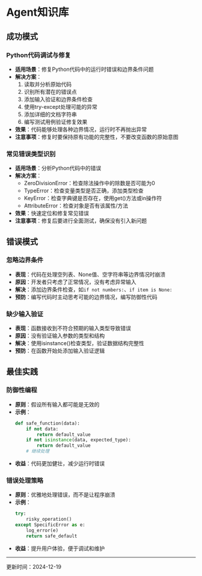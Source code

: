 # Agent知识库

## 成功模式
### Python代码调试与修复
- **适用场景**：修复Python代码中的运行时错误和边界条件问题
- **解决方案**：
  1. 读取并分析原始代码
  2. 识别所有潜在的错误点
  3. 添加输入验证和边界条件检查
  4. 使用try-except处理可能的异常
  5. 添加详细的文档字符串
  6. 编写测试用例验证修复效果
- **效果**：代码能够处理各种边界情况，运行时不再抛出异常
- **注意事项**：修复时要保持原有功能的完整性，不要改变函数的原始意图

### 常见错误类型识别
- **适用场景**：分析Python代码中的错误
- **解决方案**：
  - ZeroDivisionError：检查除法操作中的除数是否可能为0
  - TypeError：检查变量类型是否正确，添加类型检查
  - KeyError：检查字典键是否存在，使用get()方法或in操作符
  - AttributeError：检查对象是否有该属性/方法
- **效果**：快速定位和修复常见错误
- **注意事项**：修复后要进行全面测试，确保没有引入新问题

## 错误模式
### 忽略边界条件
- **表现**：代码在处理空列表、None值、空字符串等边界情况时崩溃
- **原因**：开发者只考虑了正常情况，没有考虑异常输入
- **解决**：添加边界条件检查，如`if not numbers:`、`if item is None:`
- **预防**：编写代码时主动思考可能的边界情况，编写防御性代码

### 缺少输入验证
- **表现**：函数接收到不符合预期的输入类型导致错误
- **原因**：没有验证输入参数的类型和结构
- **解决**：使用isinstance()检查类型，验证数据结构完整性
- **预防**：在函数开始处添加输入验证逻辑

## 最佳实践
### 防御性编程
- **原则**：假设所有输入都可能是无效的
- **示例**：
  ```python
  def safe_function(data):
      if not data:
          return default_value
      if not isinstance(data, expected_type):
          return default_value
      # 继续处理
  ```
- **收益**：代码更加健壮，减少运行时错误

### 错误处理策略
- **原则**：优雅地处理错误，而不是让程序崩溃
- **示例**：
  ```python
  try:
      risky_operation()
  except SpecificError as e:
      log_error(e)
      return safe_default
  ```
- **收益**：提升用户体验，便于调试和维护

---
更新时间：2024-12-19